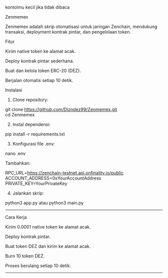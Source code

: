 kontolmu kecil jika tidak dibaca

Zenmemex

Zenmemex adalah skrip otomatisasi untuk jaringan Zenchain, mendukung transaksi, deployment kontrak pintar, dan pengelolaan token.

Fitur

Kirim native token ke alamat acak.

Deploy kontrak pintar sederhana.

Buat dan kelola token ERC-20 (DEZ).

Berjalan otomatis setiap 10 detik.


Instalasi

1. Clone repository:

git clone https://github.com/Dizndez99/Zenmemex.git  
cd Zenmemex


2. Instal dependensi:

pip install -r requirements.txt


3. Konfigurasi file .env:

nano .env

Tambahkan:

RPC_URL=https://zenchain-testnet.api.onfinality.io/public  
ACCOUNT_ADDRESS=0xYourAccountAddress  
PRIVATE_KEY=YourPrivateKey


4. Jalankan skrip:

python3 app.py  atau
python3 main.py




---

Cara Kerja

Kirim 0.0001 native token ke alamat acak.

Deploy kontrak pintar.

Buat token DEZ dan kirim ke alamat acak.

Burn 10 token DEZ.

Proses berulang setiap 10 detik.



---

